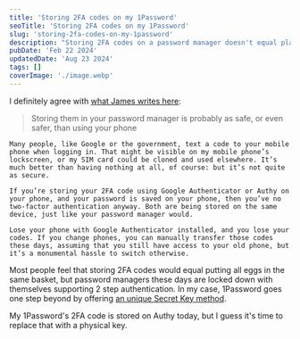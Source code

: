```yaml
---
title: 'Storing 2FA codes on my 1Password'
seoTitle: 'Storing 2FA codes on my 1Password'
slug: 'storing-2fa-codes-on-my-1password'
description: "Storing 2FA codes on a password manager doesn't equal placing all eggs in the same basket. That's because password managers come with unique security features."
pubDate: 'Feb 22 2024'
updatedDate: 'Aug 23 2024'
tags: []
coverImage: './image.webp'
---
```


I definitely agree with [what James writes here](https://blog.james.cridland.net/should-you-store-your-2fa-totp-tokens-in-your-password-manager-9798199b728):

> Storing them in your password manager is probably as safe, or even safer, than using your phone

    Many people, like Google or the government, text a code to your mobile phone when logging in. That might be visible on my mobile phone’s lockscreen, or my SIM card could be cloned and used elsewhere. It’s much better than having nothing at all, of course: but it’s not quite as secure.

    If you’re storing your 2FA code using Google Authenticator or Authy on your phone, and your password is saved on your phone, then you’ve no two-factor authentication anyway. Both are being stored on the same device, just like your password manager would.

    Lose your phone with Google Authenticator installed, and you lose your codes. If you change phones, you can manually transfer those codes these days, assuming that you still have access to your old phone, but it’s a monumental hassle to switch otherwise.

Most people feel that storing 2FA codes would equal putting all eggs in the same basket, but password managers these days are locked down with themselves supporting 2 step authentication. In my case, 1Password goes one step beyond by offering [an unique Secret Key method](https://support.1password.com/secret-key/).

My 1Password's 2FA code is stored on Authy today, but I guess it's time to replace that with a physical key.
